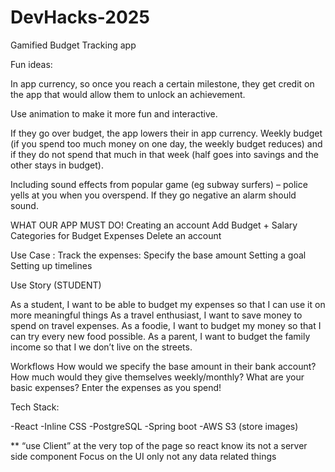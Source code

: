 # DevHacks-2025




Gamified Budget Tracking app


Fun ideas:

In app currency, so once you reach a certain milestone, they get credit on the app that would allow them to unlock an achievement.

Use animation to make it more fun and interactive.

If they go over budget, the app lowers their in app currency.
Weekly budget (if you spend too much money on one day, the weekly budget reduces) and if they do not spend that much in that week (half goes into savings and the other stays in budget).

Including sound effects from popular game (eg subway surfers) – police yells at you when you overspend. If they go negative an alarm should sound.

WHAT OUR APP MUST DO!
Creating an account
Add Budget + Salary
Categories for Budget 
Expenses
Delete an account

Use Case :
 Track the expenses:
Specify the base amount
Setting a goal
Setting up timelines

Use Story (STUDENT)

As a student, I want to be able to budget my expenses so that I can use it on more meaningful things
As a travel enthusiast, I want to save money to spend on travel expenses.
As a foodie, I want to budget my money so that I can try every new food possible.
As a parent, I want to budget the family income so that I we don’t live on the streets.


Workflows
How would we specify the base amount in their bank account?
How much would they give themselves weekly/monthly? 
What are your basic expenses?
Enter the expenses as you spend!


Tech Stack:

-React
-Inline CSS
-PostgreSQL
-Spring boot
-AWS S3 (store images)


** “use Client” at the very top of the page so react know its not a server side component
Focus on the UI only not any data related things



